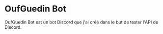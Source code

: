 # OufGuedin Bot

OufGuedin Bot est un bot Discord que j'ai créé dans le but de tester l'API de Discord.
